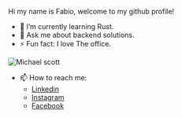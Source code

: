 
Hi my name is Fabio, welcome to my github profile!

- 🌱 I’m currently learning Rust.
- 💬 Ask me about backend solutions.
- ⚡ Fun fact: I love The office.

![Michael scott](https://media.giphy.com/media/6wmz6Qo40eTDf4tW3Z/giphy.gif)

- 📫 How to reach me:
  - [Linkedin](https://www.linkedin.com/in/fabio-britto)
  - [Instagram](https://www.instagram.com/_britt0)
  - [Facebook](https://www.facebook.com/fabio.luan.71)
